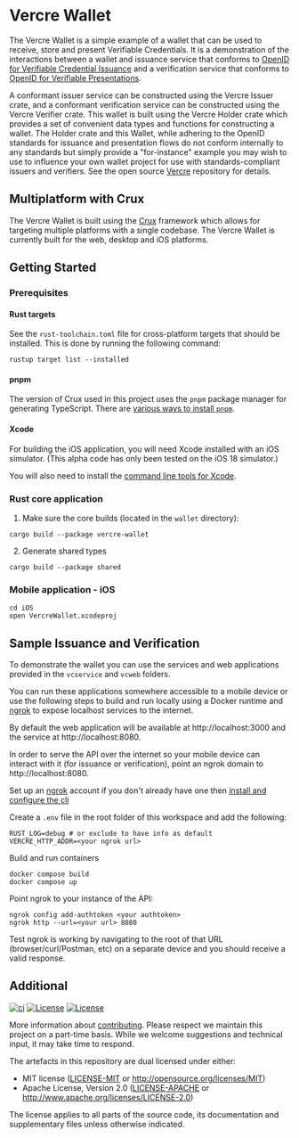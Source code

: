 # Vercre Wallet

The Vercre Wallet is a simple example of a wallet that can be used to receive, store and present Verifiable Credentials. It is a demonstration of the interactions between a wallet and issuance service that conforms to [OpenID for Verifiable Credential Issuance](https://openid.net/specs/openid-4-verifiable-credential-issuance-1_0.html) and a verification service that conforms to [OpenID for Verifiable Presentations](https://openid.net/specs/openid-4-verifiable-presentations-1_0.html).

A conformant issuer service can be constructed using the Vercre Issuer crate, and a conformant verification service can be constructed using the Vercre Verifier crate. This wallet is built using the Vercre Holder crate which provides a set of convenient data types and functions for constructing a wallet. The Holder crate and this Wallet, while adhering to the OpenID standards for issuance and presentation flows do not conform internally to any standards but simply provide a "for-instance" example you may wish to use to influence your own wallet project for use with standards-compliant issuers and verifiers. See the open source [Vercre](https://github.com/vercre/vercre) repository for details.

## Multiplatform with Crux

The Vercre Wallet is built using the [Crux](https://github.com/redbadger/crux) framework which allows for targeting multiple platforms with a single codebase. The Vercre Wallet is currently built for the web, desktop and iOS platforms.

## Getting Started

### Prerequisites

#### Rust targets

See the `rust-toolchain.toml` file for cross-platform targets that should be installed. This is done
by running the following command:

```shell
rustup target list --installed
```

#### pnpm

The version of Crux used in this project uses the `pnpm` package manager for generating TypeScript.
There are [various ways to install `pnpm`](https://pnpm.io/installation).

#### Xcode

For building the iOS application, you will need Xcode installed with an iOS simulator. (This alpha code has only been tested on the iOS 18 simulator.)

You will also need to install the [command line tools for Xcode](https://developer.apple.com/download/all/).

### Rust core application

1. Make sure the core builds (located in the `wallet` directory):

```shell
cargo build --package vercre-wallet
```

2. Generate shared types

```shell
cargo build --package shared
```

### Mobile application - iOS

```shell
cd iOS
open VercreWallet.xcodeproj
```

## Sample Issuance and Verification

To demonstrate the wallet you can use the services and web applications provided in the `vcservice` and `vcweb` folders.

You can run these applications somewhere accessible to a mobile device or use the following steps to build and run locally using a Docker runtime and [ngrok](https://ngrok.com/) to expose localhost services to the internet.

By default the web application will be available at http://localhost:3000 and the service at http://localhost:8080.

In order to serve the API over the internet so your mobile device can interact with it (for issuance or verification), point an ngrok domain to http://localhost:8080.

Set up an [ngrok](https://ngrok.com/) account if you don't already have one then [install and configure the cli](https://dashboard.ngrok.com/get-started/setup/macos)

Create a `.env` file in the root folder of this workspace and add the following:

```shell
RUST_LOG=debug # or exclude to have info as default
VERCRE_HTTP_ADDR=<your ngrok url>
```

Build and run containers

```shell
docker compose build
docker compose up
```

Point ngrok to your instance of the API:

```shell
ngrok config add-authtoken <your authtoken>
ngrok http --url=<your url> 8080
```

Test ngrok is working by navigating to the root of that URL (browser/curl/Postman, etc) on a separate device and you should receive a valid response.


## Additional

[![ci](https://github.com/vercre/wallet/actions/workflows/ci.yaml/badge.svg)](https://github.com/vercre/wallet/actions/workflows/ci.yaml)
[![License](https://img.shields.io/badge/license-MIT-blue.svg)](./LICENSE-MIT)
[![License](https://img.shields.io/badge/license-Apache-blue.svg)](./LICENSE-APACHE)

More information about [contributing][CONTRIBUTING]. Please respect we maintain this project on a
part-time basis. While we welcome suggestions and technical input, it may take time to respond.

The artefacts in this repository are dual licensed under either:

- MIT license ([LICENSE-MIT] or <http://opensource.org/licenses/MIT>)
- Apache License, Version 2.0 ([LICENSE-APACHE] or <http://www.apache.org/licenses/LICENSE-2.0>)

The license applies to all parts of the source code, its documentation and supplementary files
unless otherwise indicated.

[OpenID for Verifiable Credential Issuance]: https://openid.net/specs/openid-4-verifiable-credential-issuance-1_0.html
[OpenID for Verifiable Presentations]: https://openid.net/specs/openid-4-verifiable-presentations-1_0.html
[CONTRIBUTING]: CONTRIBUTING.md
[LICENSE-MIT]: LICENSE-MIT
[LICENSE-APACHE]: LICENSE-APACHE
